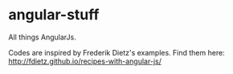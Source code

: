 # angular-stuff
All things AngularJs.

Codes are inspired by Frederik Dietz's examples. Find them here: http://fdietz.github.io/recipes-with-angular-js/
